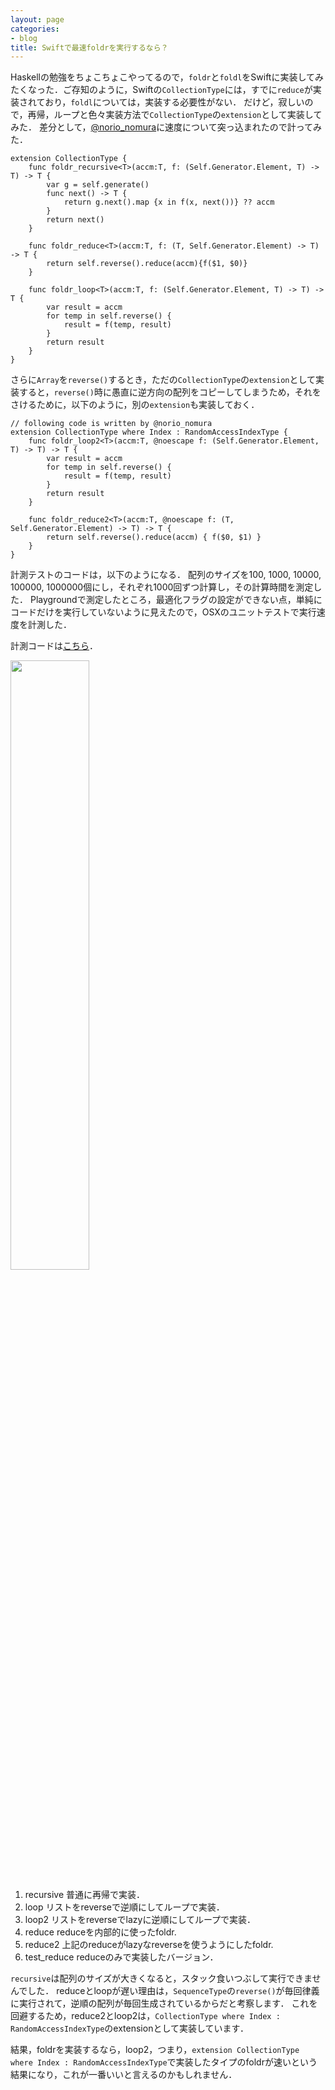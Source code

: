 ```yaml
---
layout: page
categories:
- blog
title: Swiftで最速foldrを実行するなら？
---
```


Haskellの勉強をちょこちょこやってるので，```foldr```と```foldl```をSwiftに実装してみたくなった．ご存知のように，Swiftの```CollectionType```には，すでに```reduce```が実装されており，```foldl```については，実装する必要性がない．
だけど，寂しいので，再帰，ループと色々実装方法で```CollectionType```の```extension```として実装してみた．
差分として，[@norio_nomura](https://twitter.com/norio_nomura)に速度について突っ込まれたので計ってみた．

	extension CollectionType {
	    func foldr_recursive<T>(accm:T, f: (Self.Generator.Element, T) -> T) -> T {
	        var g = self.generate()
	        func next() -> T {
	            return g.next().map {x in f(x, next())} ?? accm
	        }
	        return next()
	    }
	    
	    func foldr_reduce<T>(accm:T, f: (T, Self.Generator.Element) -> T) -> T {
	        return self.reverse().reduce(accm){f($1, $0)}
	    }
	    
	    func foldr_loop<T>(accm:T, f: (Self.Generator.Element, T) -> T) -> T {
	        var result = accm
	        for temp in self.reverse() {
	            result = f(temp, result)
	        }
	        return result
	    }
	}
	
さらに```Array```を```reverse()```するとき，ただの```CollectionType```の```extension```として実装すると，```reverse()```時に愚直に逆方向の配列をコピーしてしまうため，それをさけるために，以下のように，別の```extension```も実装しておく．
	
	// following code is written by @norio_nomura
	extension CollectionType where Index : RandomAccessIndexType {
	    func foldr_loop2<T>(accm:T, @noescape f: (Self.Generator.Element, T) -> T) -> T {
	        var result = accm
	        for temp in self.reverse() {
	            result = f(temp, result)
	        }
	        return result
	    }
	    
	    func foldr_reduce2<T>(accm:T, @noescape f: (T, Self.Generator.Element) -> T) -> T {
		    return self.reverse().reduce(accm) { f($0, $1) }
	    }
	}

計測テストのコードは，以下のようになる．
配列のサイズを100, 1000, 10000, 100000, 1000000個にし，それぞれ1000回ずつ計算し，その計算時間を測定した．
Playgroundで測定したところ，最適化フラグの設定ができない点，単純にコードだけを実行していないように見えたので，OSXのユニットテストで実行速度を計測した．

計測コードは[こちら](https://gist.github.com/sonsongithub/b897f516005f53bc3748)．

<img src="{{ site.baseurl }}/assets/foldr-2.png" width="50%"/>

 1. recursive 普通に再帰で実装．
 2. loop リストをreverseで逆順にしてループで実装．
 3. loop2 リストをreverseでlazyに逆順にしてループで実装．
 4. reduce reduceを内部的に使ったfoldr.
 5. reduce2 上記のreduceがlazyなreverseを使うようにしたfoldr.
 6. test_reduce reduceのみで実装したバージョン．

```recursive```は配列のサイズが大きくなると，スタック食いつぶして実行できませんでした．
reduceとloopが遅い理由は，```SequenceType```の```reverse()```が毎回律義に実行されて，逆順の配列が毎回生成されているからだと考察します．
これを回避するため，reduce2とloop2は，```CollectionType where Index : RandomAccessIndexType```のextensionとして実装しています．

結果，foldrを実装するなら，loop2，つまり，```extension CollectionType where Index : RandomAccessIndexType```で実装したタイプのfoldrが速いという結果になり，これが一番いいと言えるのかもしれません．